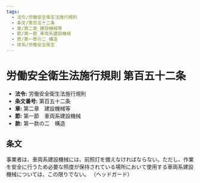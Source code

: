 ```yaml
---
tags:
  - 法令/労働安全衛生法施行規則
  - 条文/第百五十二条
  - 章/第二章_建設機械等
  - 節/第一節_車両系建設機械
  - 款/第一款の二_構造
  - 体系/労働安全衛生
---
```

# 労働安全衛生法施行規則 第百五十二条

- **法令:** 労働安全衛生法施行規則
- **条文番号:** 第百五十二条
- **章:** 第二章　建設機械等
- **節:** 第一節　車両系建設機械
- **款:** 第一款の二　構造

## 条文
事業者は、車両系建設機械には、前照灯を備えなければならない。ただし、作業を安全に行うため必要な照度が保持されている場所において使用する車両系建設機械については、この限りでない。
（ヘッドガード）

